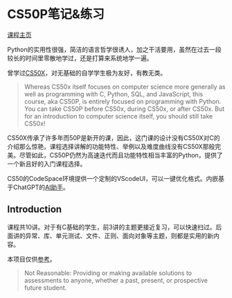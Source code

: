 # CS50P笔记&练习

[课程主页](https://cs50.harvard.edu/python/2022/)

Python的实用性很强，简洁的语言哲学很诱人，加之干活要用，虽然在过去一段较长的时间里零散地学过，还是打算来系统地学一遍。

曾学过[CS50X](https://github.com/lng205/CS50x2022)，对无基础的自学学生极为友好，有教无类。

> Whereas CS50x itself focuses on computer science more generally as well as programming with C, Python, SQL, and JavaScript, this course, aka CS50P, is entirely focused on programming with Python. You can take CS50P before CS50x, during CS50x, or after CS50x. But for an introduction to computer science itself, you should still take CS50x!

CS50X传承了许多年而50P是新开的课，因此，这门课的设计没有CS50X对C的介绍那么惊艳，课程选择讲解的功能特性、举例以及难度曲线没有CS50X那般完美。尽管如此，CS50P仍然为高速迭代而且功能特性相当丰富的Python，提供了一个新且好的入门课程选择。

CS50的CodeSpace环境提供一个定制的VScodeUI，可以一键优化格式。内嵌基于ChatGPT的[AI助手](https://cs50.ai/chat)。

## Introduction

课程共10讲。对于有C基础的学生，前3讲的主题更接近复习，可以快速扫过。后面讲的异常、库、单元测试、文件、正则、面向对象等主题，则都是实用的新内容。

本项目仅供[参考](https://cs50.harvard.edu/python/2022/honesty/)。

> Not Reasonable: Providing or making available solutions to assessments to anyone, whether a past, present, or prospective future student.
